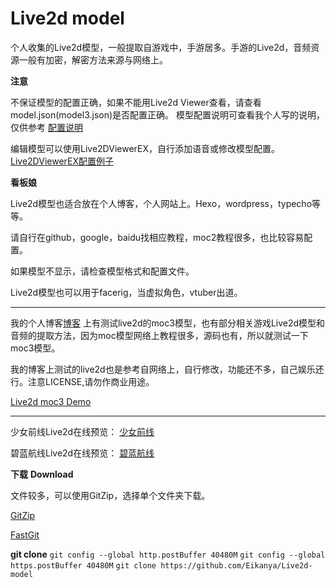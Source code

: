 # Live2d model

个人收集的Live2d模型，一般提取自游戏中，手游居多。手游的Live2d，音频资源一般有加密，解密方法来源与网络上。


**注意** 


不保证模型的配置正确，如果不能用Live2d Viewer查看，请查看model.json(model3.json)是否配置正确。
模型配置说明可查看我个人写的说明，仅供参考
[配置说明](https://eikanya.github.io/post/live2d%E9%85%8D%E7%BD%AE/)


编辑模型可以使用Live2DViewerEX，自行添加语音或修改模型配置。
[Live2DViewerEX配置例子](https://eikanya.github.io/post/liv2DViewerEX%E9%85%8D%E7%BD%AE/)

**看板娘**


Live2d模型也适合放在个人博客，个人网站上。Hexo，wordpress，typecho等等。 
 
请自行在github，google，baidu找相应教程，moc2教程很多，也比较容易配置。 

如果模型不显示，请检查模型格式和配置文件。 

Live2d模型也可以用于facerig，当虚拟角色，vtuber出道。  
  
- - -

我的个人博客[博客](https://eikanya.github.io/) 上有测试live2d的moc3模型，也有部分相关游戏Live2d模型和音频的提取方法，因为moc模型网络上教程很多，源码也有，所以就测试一下moc3模型。  

我的博客上测试的live2d也是参考自网络上，自行修改，功能还不多，自己娱乐还行。注意LICENSE,请勿作商业用途。

[Live2d moc3 Demo](https://eikanya.github.io/link/)

- - -
少女前线Live2d在线预览：
[少女前线](http://gfl.zzzzz.kr/dolls.php?lang=ja)

碧蓝航线Live2d在线预览：
[碧蓝航线](https://l2d.alg-wiki.com/)



**下载** **Download**

文件较多，可以使用GitZip，选择单个文件夹下载。
  
[GitZip](https://gitzip.org/)


[FastGit](https://fastgit.org/)


**git clone**
`git config --global http.postBuffer 40480M`
`git config --global https.postBuffer 40480M`
`git clone https://github.com/Eikanya/Live2d-model`
